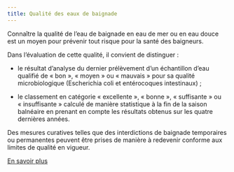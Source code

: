 ```yaml
---
title: Qualité des eaux de baignade
---
```

	
Connaître la qualité de l’eau de baignade en eau de mer ou en eau douce est un moyen pour prévenir tout risque pour la santé des baigneurs.

Dans l’évaluation de cette qualité, il convient de distinguer :

- le résultat d’analyse du dernier prélèvement d’un échantillon d’eau qualifié de « bon », « moyen » ou « mauvais » pour sa qualité microbiologique (Escherichia coli et entérocoques intestinaux) ;

- le classement en catégorie « excellente », « bonne », « suffisante » ou « insuffisante » calculé de manière statistique à la fin de la saison balnéaire en prenant en compte les résultats obtenus sur les quatre dernières années.

Des mesures curatives telles que des interdictions de baignade temporaires ou permanentes peuvent être prises de manière à redevenir conforme aux limites de qualité en vigueur.

[En savoir plus](https://baignades.sante.gouv.fr/baignades/editorial/fr/controle/organisation.html)
